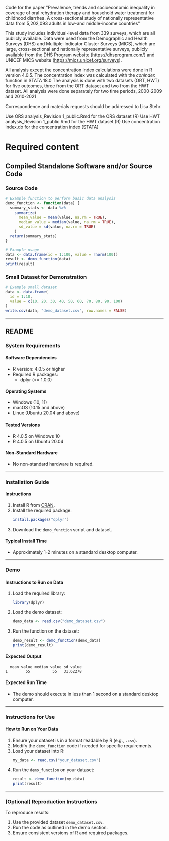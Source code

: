 Code for the paper "Prevalence, trends and socioeconomic inequality in coverage of oral rehydration therapy and household water treatment for childhood diarrhea. A cross-sectional study of nationally representative data from 5,202,093 adults in low-and middle-income countries"

This study includes individual-level data from 339 surveys, which are all publicly available. Data were used from the Demographic and Health Surveys (DHS) and Multiple-Indicator Cluster Surveys (MICS), which are large, cross-sectional and nationally representative surveys, publicly available from the DHS Program website (https://dhsprogram.com/) and UNICEF MICS website (https://mics.unicef.org/surveys).

All analysis except the concentration index calculations were done in R version 4.0.5. The concentration index was calculated with the _conindex_ function in STATA 18.0
The analysis is done with two datasets (ORT, HWT) for five outcomes, three from the ORT dataset and two from the HWT dataset. All analysis were done separately for two time periods, 2000-2009 and 2010-2021

Correspondence and materials requests should be addressed to Lisa Stehr

Use ORS analysis_Revision 1_public.Rmd for the ORS dataset (R)
Use HWT analysis_Revision 1_public.Rmd for the HWT dataset (R)
Use concentration index.do for the concentration index (STATA)

# Required content

## Compiled Standalone Software and/or Source Code

### Source Code
```R
# Example function to perform basic data analysis
demo_function <- function(data) {
  summary_stats <- data %>% 
    summarize(
      mean_value = mean(value, na.rm = TRUE),
      median_value = median(value, na.rm = TRUE),
      sd_value = sd(value, na.rm = TRUE)
    )
  return(summary_stats)
}

# Example usage
data <- data.frame(id = 1:100, value = rnorm(100))
result <- demo_function(data)
print(result)
```

### Small Dataset for Demonstration
```R
# Example small dataset
data <- data.frame(
  id = 1:10,
  value = c(10, 20, 30, 40, 50, 60, 70, 80, 90, 100)
)
write.csv(data, "demo_dataset.csv", row.names = FALSE)
```

---

## README

### System Requirements

#### Software Dependencies
- R version: 4.0.5 or higher
- Required R packages: 
  - dplyr (>= 1.0.0)

#### Operating Systems
- Windows (10, 11)
- macOS (10.15 and above)
- Linux (Ubuntu 20.04 and above)

#### Tested Versions
- R 4.0.5 on Windows 10
- R 4.0.5 on Ubuntu 20.04

#### Non-Standard Hardware
- No non-standard hardware is required.

---

### Installation Guide

#### Instructions
1. Install R from [CRAN](https://cran.r-project.org/).
2. Install the required package:
   ```R
   install.packages("dplyr")
   ```
3. Download the `demo_function` script and dataset.

#### Typical Install Time
- Approximately 1-2 minutes on a standard desktop computer.

---

### Demo

#### Instructions to Run on Data
1. Load the required library:
   ```R
   library(dplyr)
   ```
2. Load the demo dataset:
   ```R
   demo_data <- read.csv("demo_dataset.csv")
   ```
3. Run the function on the dataset:
   ```R
   demo_result <- demo_function(demo_data)
   print(demo_result)
   ```

#### Expected Output
```
  mean_value median_value sd_value
1        55          55   31.62278
```

#### Expected Run Time
- The demo should execute in less than 1 second on a standard desktop computer.

---

### Instructions for Use

#### How to Run on Your Data
1. Ensure your dataset is in a format readable by R (e.g., `.csv`).
2. Modify the `demo_function` code if needed for specific requirements.
3. Load your dataset into R:
   ```R
   my_data <- read.csv("your_dataset.csv")
   ```
4. Run the `demo_function` on your dataset:
   ```R
   result <- demo_function(my_data)
   print(result)
   ```

---

### (Optional) Reproduction Instructions
To reproduce results:
1. Use the provided dataset `demo_dataset.csv`.
2. Run the code as outlined in the demo section.
3. Ensure consistent versions of R and required packages.
